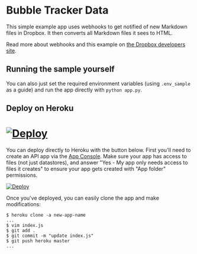 # Bubble Tracker Data

This simple example app uses webhooks to get notified of new Markdown files in Dropbox. It then converts all Markdown files it sees to HTML.

Read more about webhooks and this example on [the Dropbox developers site](https://www.dropbox.com/developers/webhooks/tutorial).

## Running the sample yourself

You can also just set the required environment variables (using `.env_sample` as a guide) and run the app directly with `python app.py`.

## Deploy on Heroku

[![Deploy](https://www.herokucdn.com/deploy/button.png)](https://heroku.com/deploy)
=======
You can deploy directly to Heroku with the button below. First you'll need to create an API app via the [App Console](https://www.dropbox.com/developers/apps). Make sure your app has access to files (not just datastores), and answer "Yes - My app only needs access to files it creates" to ensure your app gets created with "App folder" permissions.

[![Deploy](https://www.herokucdn.com/deploy/button.png)](https://heroku.com/deploy)

Once you've deployed, you can easily clone the app and make modifications:

```
$ heroku clone -a new-app-name
...
$ vim index.js
$ git add .
$ git commit -m "update index.js"
$ git push heroku master
...
```
